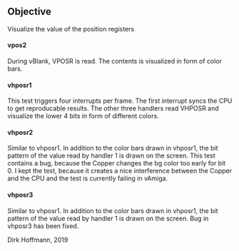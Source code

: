 ## Objective

Visualize the value of the position registers 

#### vpos2

During vBlank, VPOSR is read. The contents is visualized in form of color bars.

#### vhposr1

This test triggers four interrupts per frame. The first interrupt syncs the CPU to get reproducable results. The other three handlers read VHPOSR and visualize the lower 4 bits in form of different colors.

#### vhposr2

Similar to vhposr1. In addition to the color bars drawn in vhposr1, the bit pattern of the value read by handler 1 is drawn on the screen. This test contains a bug, because the Copper changes the bg color too early for bit 0. I kept the test, because it creates a nice interference between the Copper and the CPU and the test is currently failing in vAmiga.

#### vhposr3

Similar to vhposr1. In addition to the color bars drawn in vhposr1, the bit pattern of the value read by handler 1 is drawn on the screen. Bug in vhposr3 has been fixed.

Dirk Hoffmann, 2019
